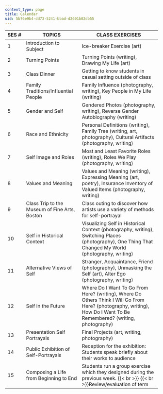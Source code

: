 ```yaml
---
content_type: page
title: Calendar
uid: 5b76e9b4-dd73-5241-bbad-d2691b02db55
---
```


| SES # | TOPICS | CLASS EXERCISES |
| --- | --- | --- |
| 1 | Introduction to Subject | Ice-breaker Exercise (art) |
| 2 | Turning Points | Turning Points (writing), Drawing My Life (art) |
| 3 | Class Dinner | Getting to know students in casual setting outside of class |
| 4 | Family Traditions/Influential People | Family Influence (photography, writing), Key People in My Life (writing) |
| 5 | Gender and Self | Gendered Photos (photography, writing), Reverse Gender Autobiography (writing) |
| 6 | Race and Ethnicity | Personal Definitions (writing), Family Tree (writing, art, photography), Cultural Artifacts (photography, writing) |
| 7 | Self Image and Roles | Most and Least Favorite Roles (writing), Roles We Play (photography, writing) |
| 8 | Values and Meaning | Values and Meaning (writing), Expressing Meaning (art, poetry), Insurance Inventory of Valued Items (photography, writing) |
| 9 | Class Trip to the Museum of Fine Arts, Boston | Class outing to discover how artists use a variety of methods for self-portrayal |
| 10 | Self in Historical Context | Visualizing Self in Historical Context (photography, writing), Switching Places (photography), One Thing That Changed My World (photography, writing) |
| 11 | Alternative Views of Self | Stranger, Acquaintance, Friend (photography), Unmasking the Self (art), Alter Ego (photography, writing) |
| 12 | Self in the Future | Where Do I Want To Go From Here? (writing), Where Do Others Think I Will Go From Here? (photography, writing), How Do I Want To Be Remembered? (writing, photography) |
| 13 | Presentation Self Portrayals | Final Projects (art, writing, photography) |
| 14 | Public Exhibition of Self-Portrayals | Reception for the exhibition: Students speak briefly about their works to audience |
| 15 | Composing a Life from Beginning to End | Students run a group exercise which they designed during the previous week.  {{< br >}}  {{< br >}}Review/evaluation of term